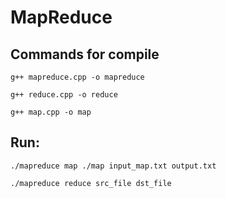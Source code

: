# MapReduce



## Commands for compile 

``g++ mapreduce.cpp -o mapreduce``

``g++ reduce.cpp -o reduce``

``g++ map.cpp -o map``


## Run:
``./mapreduce map ./map input_map.txt output.txt ``


``./mapreduce reduce src_file dst_file``
